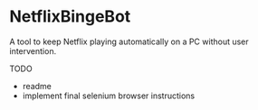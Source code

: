 # NetflixBingeBot
A tool to keep Netflix playing automatically on a PC without user intervention.

TODO
- readme
- implement final selenium browser instructions

